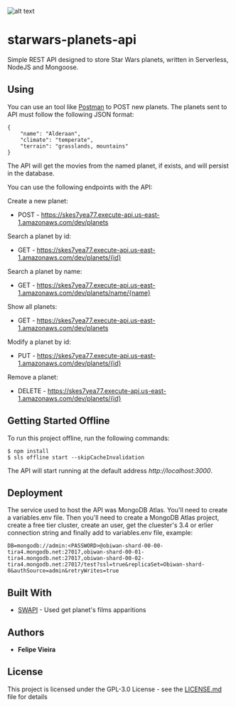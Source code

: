 ![alt text](https://image.ibb.co/d61Wny/Star_wars_longshadow_00.jpg "starwars-planets-api")
# starwars-planets-api

Simple REST API designed to store Star Wars planets, written in Serverless, NodeJS and Mongoose.

## Using

You can use an tool like [Postman](https://www.getpostman.com/) to POST new planets.
The planets sent to API must follow the following JSON format:

```
{
    "name": "Alderaan",
    "climate": "temperate",
    "terrain": "grasslands, mountains"
}
```
The API will get the movies from the named planet, if exists, and will persist in the database.

You can use the following endpoints with the API:

Create a new planet:
* POST - https://skes7yea77.execute-api.us-east-1.amazonaws.com/dev/planets

Search a planet by id:
* GET - https://skes7yea77.execute-api.us-east-1.amazonaws.com/dev/planets/{id}

Search a planet by name:
* GET - https://skes7yea77.execute-api.us-east-1.amazonaws.com/dev/planets/name/{name}

Show all planets:
* GET - https://skes7yea77.execute-api.us-east-1.amazonaws.com/dev/planets

Modify a planet by id:
* PUT - https://skes7yea77.execute-api.us-east-1.amazonaws.com/dev/planets/{id}

Remove a planet:
* DELETE - https://skes7yea77.execute-api.us-east-1.amazonaws.com/dev/planets/{id}


## Getting Started Offline

To run this project offline, run the following commands:
```
$ npm install
$ sls offline start --skipCacheInvalidation
```
The API will start running at the default address *http://localhost:3000*.

## Deployment

The service used to host the API was MongoDB Atlas.
You'll need to create a variables.env file. Then you'll need to create a MongoDB Atlas project, create a free tier cluster, create an user, get the cluester's 3.4 or erlier connection string and finally add to variables.env file, example:
```
DB=mongodb://admin:<PASSWORD>@obiwan-shard-00-00-tira4.mongodb.net:27017,obiwan-shard-00-01-tira4.mongodb.net:27017,obiwan-shard-00-02-tira4.mongodb.net:27017/test?ssl=true&replicaSet=Obiwan-shard-0&authSource=admin&retryWrites=true
```

## Built With

* [SWAPI](https://swapi.co/) - Used get planet's films apparitions

## Authors

* **Felipe Vieira**

## License

This project is licensed under the GPL-3.0 License - see the [LICENSE.md](LICENSE.md) file for details
